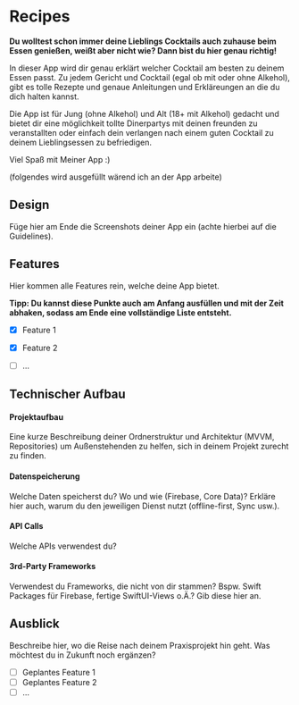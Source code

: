 # Recipes

**Du wolltest schon immer deine Lieblings Cocktails auch zuhause beim Essen genießen, weißt aber nicht wie? Dann bist du hier genau richtig!**

In dieser App wird dir genau erklärt welcher Cocktail am besten zu deinem Essen passt. Zu jedem Gericht und Cocktail (egal ob mit oder ohne Alkehol), gibt es tolle Rezepte und genaue Anleitungen und Erkläreungen an die du dich halten kannst.

Die App ist für Jung (ohne Alkehol) und Alt (18+ mit Alkehol) gedacht und bietet dir eine möglichkeit tollte Dinerpartys mit deinen freunden zu veranstallten oder einfach dein verlangen nach einem guten Cocktail zu deinem Lieblingsessen zu befriedigen.

Viel Spaß mit Meiner App :) 

(folgendes wird ausgefüllt wärend ich an der App arbeite)
## Design
Füge hier am Ende die Screenshots deiner App ein (achte hierbei auf die Guidelines). 

## Features
Hier kommen alle Features rein, welche deine App bietet.

**Tipp: Du kannst diese Punkte auch am Anfang ausfüllen und mit der Zeit abhaken, sodass am Ende eine vollständige Liste entsteht.**

- [x] Feature 1
- [x] Feature 2
- [ ] ...


## Technischer Aufbau

#### Projektaufbau
Eine kurze Beschreibung deiner Ordnerstruktur und Architektur (MVVM, Repositories) um Außenstehenden zu helfen, sich in deinem Projekt zurecht zu finden.

#### Datenspeicherung
Welche Daten speicherst du? Wo und wie (Firebase, Core Data)? Erkläre hier auch, warum du den jeweiligen Dienst nutzt (offline-first, Sync usw.).

#### API Calls
Welche APIs verwendest du?

#### 3rd-Party Frameworks
Verwendest du Frameworks, die nicht von dir stammen? Bspw. Swift Packages für Firebase, fertige SwiftUI-Views o.Ä.? Gib diese hier an.


## Ausblick
Beschreibe hier, wo die Reise nach deinem Praxisprojekt hin geht. Was möchtest du in Zukunft noch ergänzen?

- [ ] Geplantes Feature 1
- [ ] Geplantes Feature 2
- [ ] ...
